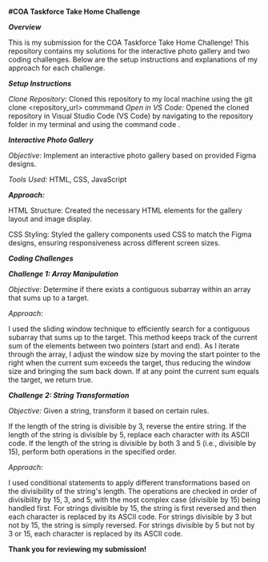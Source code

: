 __#COA Taskforce Take Home Challenge__

__*Overview*__

This is my submission for the COA Taskforce Take Home Challenge! This repository contains my solutions for the interactive photo gallery and two coding challenges. Below are the setup instructions and explanations of my approach for each challenge.

__*Setup Instructions*__

*Clone Repository:* Cloned this repository to my local machine using the git clone <repository_url> commmand
*Open in VS Code:* Opened the cloned repository in Visual Studio Code (VS Code) by navigating to the repository folder in my terminal and using the command code .

__*Interactive Photo Gallery*__

*Objective:* Implement an interactive photo gallery based on provided Figma designs.

*Tools Used:* HTML, CSS, JavaScript

__*Approach:*__

HTML Structure: Created the necessary HTML elements for the gallery layout and image display.

CSS Styling: Styled the gallery components used CSS to match the Figma designs, ensuring responsiveness across different screen sizes.

__*Coding Challenges*__

__*Challenge 1: Array Manipulation*__

*Objective:* Determine if there exists a contiguous subarray within an array that sums up to a target.

*Approach:*

I used the sliding window technique to efficiently search for a contiguous subarray that sums up to the target.
This method keeps track of the current sum of the elements between two pointers (start and end).
As I iterate through the array, I adjust the window size by moving the start pointer to the right when the current sum exceeds the target, thus reducing the window size and bringing the sum back down.
If at any point the current sum equals the target, we return true.

__*Challenge 2: String Transformation*__

*Objective:* Given a string, transform it based on certain rules.

If the length of the string is divisible by 3, reverse the entire string.
If the length of the string is divisible by 5, replace each character with its ASCII code.
If the length of the string is divisible by both 3 and 5 (i.e., divisible by 15), perform both operations in the specified order.

*Approach:*

I used conditional statements to apply different transformations based on the divisibility of the string's length.
The operations are checked in order of divisibility by 15, 3, and 5, with the most complex case (divisible by 15) being handled first.
For strings divisible by 15, the string is first reversed and then each character is replaced by its ASCII code.
For strings divisible by 3 but not by 15, the string is simply reversed.
For strings divisible by 5 but not by 3 or 15, each character is replaced by its ASCII code.

__Thank you for reviewing my submission!__
